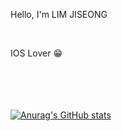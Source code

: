 Hello, I'm LIM JISEONG

<br/>

IOS Lover 😁
<br/>
<br/>
<br/>
<br/>
<br/>

[![Anurag's GitHub stats](https://github-readme-stats.vercel.app/api?username=yim2627)](https://github.com/anuraghazra/github-readme-stats)
